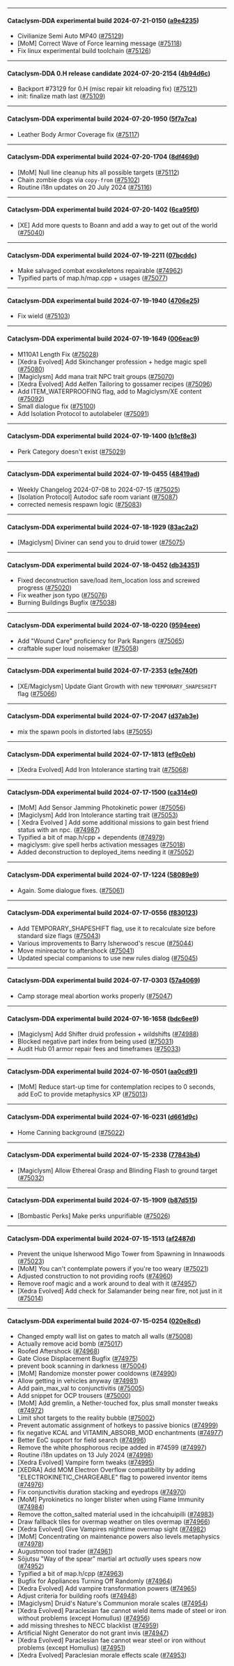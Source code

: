 
---

#### Cataclysm-DDA experimental build 2024-07-21-0150 ([a9e4235](https://github.com/CleverRaven/Cataclysm-DDA/releases/tag/cdda-experimental-2024-07-21-0150))

* Civilianize Semi Auto MP40 ([#75129](https://github.com/CleverRaven/Cataclysm-DDA/pull/75129))
* [MoM] Correct Wave of Force learning message ([#75118](https://github.com/CleverRaven/Cataclysm-DDA/pull/75118))
* Fix linux experimental build toolchain ([#75126](https://github.com/CleverRaven/Cataclysm-DDA/pull/75126))

---

#### Cataclysm-DDA 0.H release candidate 2024-07-20-2154 ([4b94d6c](https://github.com/CleverRaven/Cataclysm-DDA/releases/tag/cdda-0.H-2024-07-20-2154))

* Backport #73129 for 0.H (misc repair kit reloading fix) ([#75121](https://github.com/CleverRaven/Cataclysm-DDA/pull/75121))
* init: finalize math last ([#75109](https://github.com/CleverRaven/Cataclysm-DDA/pull/75109))

---

#### Cataclysm-DDA experimental build 2024-07-20-1950 ([5f7a7ca](https://github.com/CleverRaven/Cataclysm-DDA/releases/tag/cdda-experimental-2024-07-20-1950))

* Leather Body Armor Coverage fix ([#75117](https://github.com/CleverRaven/Cataclysm-DDA/pull/75117))

---

#### Cataclysm-DDA experimental build 2024-07-20-1704 ([8df469d](https://github.com/CleverRaven/Cataclysm-DDA/releases/tag/cdda-experimental-2024-07-20-1704))

* [MoM] Null line cleanup hits all possible targets ([#75112](https://github.com/CleverRaven/Cataclysm-DDA/pull/75112))
* Chain zombie dogs via ``copy-from`` ([#75102](https://github.com/CleverRaven/Cataclysm-DDA/pull/75102))
* Routine i18n updates on 20 July 2024 ([#75116](https://github.com/CleverRaven/Cataclysm-DDA/pull/75116))

---

#### Cataclysm-DDA experimental build 2024-07-20-1402 ([6ca95f0](https://github.com/CleverRaven/Cataclysm-DDA/releases/tag/cdda-experimental-2024-07-20-1402))

* [XE] Add more quests to Boann and add a way to get out of the world ([#75040](https://github.com/CleverRaven/Cataclysm-DDA/pull/75040))

---

#### Cataclysm-DDA experimental build 2024-07-19-2211 ([07bcddc](https://github.com/CleverRaven/Cataclysm-DDA/releases/tag/cdda-experimental-2024-07-19-2211))

* Make salvaged combat exoskeletons repairable ([#74962](https://github.com/CleverRaven/Cataclysm-DDA/pull/74962))
* Typified parts of map.h/map.cpp + usages ([#75077](https://github.com/CleverRaven/Cataclysm-DDA/pull/75077))

---

#### Cataclysm-DDA experimental build 2024-07-19-1940 ([4706e25](https://github.com/CleverRaven/Cataclysm-DDA/releases/tag/cdda-experimental-2024-07-19-1940))

* Fix wield ([#75103](https://github.com/CleverRaven/Cataclysm-DDA/pull/75103))

---

#### Cataclysm-DDA experimental build 2024-07-19-1649 ([006eac9](https://github.com/CleverRaven/Cataclysm-DDA/releases/tag/cdda-experimental-2024-07-19-1649))

* M110A1 Length Fix ([#75028](https://github.com/CleverRaven/Cataclysm-DDA/pull/75028))
* [Xedra Evolved] Add Skinchanger profession + hedge magic spell ([#75080](https://github.com/CleverRaven/Cataclysm-DDA/pull/75080))
* [Magiclysm] Add mana trait NPC trait groups ([#75070](https://github.com/CleverRaven/Cataclysm-DDA/pull/75070))
* [Xedra Evolved] Add Aelfen Tailoring to gossamer recipes ([#75096](https://github.com/CleverRaven/Cataclysm-DDA/pull/75096))
* Add ITEM_WATERPROOFING flag, add to Magiclysm/XE content ([#75092](https://github.com/CleverRaven/Cataclysm-DDA/pull/75092))
* Small dialogue fix ([#75100](https://github.com/CleverRaven/Cataclysm-DDA/pull/75100))
* Add Isolation Protocol to autolabeler ([#75091](https://github.com/CleverRaven/Cataclysm-DDA/pull/75091))

---

#### Cataclysm-DDA experimental build 2024-07-19-1400 ([b1cf8e3](https://github.com/CleverRaven/Cataclysm-DDA/releases/tag/cdda-experimental-2024-07-19-1400))

* Perk Category doesn't exist ([#75029](https://github.com/CleverRaven/Cataclysm-DDA/pull/75029))

---

#### Cataclysm-DDA experimental build 2024-07-19-0455 ([48419ad](https://github.com/CleverRaven/Cataclysm-DDA/releases/tag/cdda-experimental-2024-07-19-0455))

* Weekly Changelog 2024-07-08 to 2024-07-15 ([#75025](https://github.com/CleverRaven/Cataclysm-DDA/pull/75025))
* [Isolation Protocol] Autodoc safe room variant ([#75087](https://github.com/CleverRaven/Cataclysm-DDA/pull/75087))
* corrected nemesis respawn logic ([#75083](https://github.com/CleverRaven/Cataclysm-DDA/pull/75083))

---

#### Cataclysm-DDA experimental build 2024-07-18-1929 ([83ac2a2](https://github.com/CleverRaven/Cataclysm-DDA/releases/tag/cdda-experimental-2024-07-18-1929))

* [Magiclysm] Diviner can send you to druid tower ([#75075](https://github.com/CleverRaven/Cataclysm-DDA/pull/75075))

---

#### Cataclysm-DDA experimental build 2024-07-18-0452 ([db34351](https://github.com/CleverRaven/Cataclysm-DDA/releases/tag/cdda-experimental-2024-07-18-0452))

* Fixed deconstruction save/load item_location loss and screwed progress ([#75020](https://github.com/CleverRaven/Cataclysm-DDA/pull/75020))
* Fix weather json typo ([#75076](https://github.com/CleverRaven/Cataclysm-DDA/pull/75076))
* Burning Buildings Bugfix ([#75038](https://github.com/CleverRaven/Cataclysm-DDA/pull/75038))

---

#### Cataclysm-DDA experimental build 2024-07-18-0220 ([9594eee](https://github.com/CleverRaven/Cataclysm-DDA/releases/tag/cdda-experimental-2024-07-18-0220))

* Add "Wound Care" proficiency for Park Rangers ([#75065](https://github.com/CleverRaven/Cataclysm-DDA/pull/75065))
* craftable super loud noisemaker ([#75058](https://github.com/CleverRaven/Cataclysm-DDA/pull/75058))

---

#### Cataclysm-DDA experimental build 2024-07-17-2353 ([e9e740f](https://github.com/CleverRaven/Cataclysm-DDA/releases/tag/cdda-experimental-2024-07-17-2353))

* [XE/Magiclysm] Update Giant Growth with new `TEMPORARY_SHAPESHIFT` flag ([#75066](https://github.com/CleverRaven/Cataclysm-DDA/pull/75066))

---

#### Cataclysm-DDA experimental build 2024-07-17-2047 ([d37ab3e](https://github.com/CleverRaven/Cataclysm-DDA/releases/tag/cdda-experimental-2024-07-17-2047))

* mix the spawn pools in distorted labs ([#75055](https://github.com/CleverRaven/Cataclysm-DDA/pull/75055))

---

#### Cataclysm-DDA experimental build 2024-07-17-1813 ([ef9c0eb](https://github.com/CleverRaven/Cataclysm-DDA/releases/tag/cdda-experimental-2024-07-17-1813))

* [Xedra Evolved] Add Iron Intolerance starting trait ([#75068](https://github.com/CleverRaven/Cataclysm-DDA/pull/75068))

---

#### Cataclysm-DDA experimental build 2024-07-17-1500 ([ca314e0](https://github.com/CleverRaven/Cataclysm-DDA/releases/tag/cdda-experimental-2024-07-17-1500))

* [MoM] Add Sensor Jamming Photokinetic power ([#75056](https://github.com/CleverRaven/Cataclysm-DDA/pull/75056))
* [Magiclysm] Add Iron Intolerance starting trait ([#75053](https://github.com/CleverRaven/Cataclysm-DDA/pull/75053))
* [ Xedra Evolved ] Add some additional missions to gain best friend status with an npc. ([#74987](https://github.com/CleverRaven/Cataclysm-DDA/pull/74987))
* Typified a bit of map.h/cpp + dependents ([#74979](https://github.com/CleverRaven/Cataclysm-DDA/pull/74979))
* magiclysm: give spell herbs activation messages ([#75018](https://github.com/CleverRaven/Cataclysm-DDA/pull/75018))
* Added deconstruction to deployed_items needing it ([#75052](https://github.com/CleverRaven/Cataclysm-DDA/pull/75052))

---

#### Cataclysm-DDA experimental build 2024-07-17-1224 ([58089e9](https://github.com/CleverRaven/Cataclysm-DDA/releases/tag/cdda-experimental-2024-07-17-1224))

* Again. Some dialogue fixes. ([#75061](https://github.com/CleverRaven/Cataclysm-DDA/pull/75061))

---

#### Cataclysm-DDA experimental build 2024-07-17-0556 ([f830123](https://github.com/CleverRaven/Cataclysm-DDA/releases/tag/cdda-experimental-2024-07-17-0556))

* Add TEMPORARY_SHAPESHIFT flag, use it to recalculate size before standard size flags ([#75043](https://github.com/CleverRaven/Cataclysm-DDA/pull/75043))
* Various improvements to Barry Isherwood's rescue ([#75044](https://github.com/CleverRaven/Cataclysm-DDA/pull/75044))
* Move minireactor to aftershock ([#75041](https://github.com/CleverRaven/Cataclysm-DDA/pull/75041))
* Updated special companions to use new rules dialog ([#75045](https://github.com/CleverRaven/Cataclysm-DDA/pull/75045))

---

#### Cataclysm-DDA experimental build 2024-07-17-0303 ([57a4069](https://github.com/CleverRaven/Cataclysm-DDA/releases/tag/cdda-experimental-2024-07-17-0303))

* Camp storage meal abortion works properly ([#75047](https://github.com/CleverRaven/Cataclysm-DDA/pull/75047))

---

#### Cataclysm-DDA experimental build 2024-07-16-1658 ([bdc6ee9](https://github.com/CleverRaven/Cataclysm-DDA/releases/tag/cdda-experimental-2024-07-16-1658))

* [Magiclysm] Add Shifter druid profession + wildshifts ([#74988](https://github.com/CleverRaven/Cataclysm-DDA/pull/74988))
* Blocked negative part index from being used ([#75031](https://github.com/CleverRaven/Cataclysm-DDA/pull/75031))
* Audit Hub 01 armor repair fees and timeframes ([#75033](https://github.com/CleverRaven/Cataclysm-DDA/pull/75033))

---

#### Cataclysm-DDA experimental build 2024-07-16-0501 ([aa0cd91](https://github.com/CleverRaven/Cataclysm-DDA/releases/tag/cdda-experimental-2024-07-16-0501))

* [MoM] Reduce start-up time for contemplation recipes to 0 seconds, add EoC to provide metaphysics XP ([#75013](https://github.com/CleverRaven/Cataclysm-DDA/pull/75013))

---

#### Cataclysm-DDA experimental build 2024-07-16-0231 ([d661d9c](https://github.com/CleverRaven/Cataclysm-DDA/releases/tag/cdda-experimental-2024-07-16-0231))

* Home Canning background ([#75022](https://github.com/CleverRaven/Cataclysm-DDA/pull/75022))

---

#### Cataclysm-DDA experimental build 2024-07-15-2338 ([77843b4](https://github.com/CleverRaven/Cataclysm-DDA/releases/tag/cdda-experimental-2024-07-15-2338))

* [Magiclysm] Allow Ethereal Grasp and Blinding Flash to ground target ([#75032](https://github.com/CleverRaven/Cataclysm-DDA/pull/75032))

---

#### Cataclysm-DDA experimental build 2024-07-15-1909 ([b87d515](https://github.com/CleverRaven/Cataclysm-DDA/releases/tag/cdda-experimental-2024-07-15-1909))

* [Bombastic Perks] Make perks unpurifiable ([#75026](https://github.com/CleverRaven/Cataclysm-DDA/pull/75026))

---

#### Cataclysm-DDA experimental build 2024-07-15-1513 ([af2487d](https://github.com/CleverRaven/Cataclysm-DDA/releases/tag/cdda-experimental-2024-07-15-1513))

* Prevent the unique Isherwood Migo Tower from Spawning in Innawoods ([#75023](https://github.com/CleverRaven/Cataclysm-DDA/pull/75023))
* [MoM] You can't contemplate powers if you're too weary ([#75021](https://github.com/CleverRaven/Cataclysm-DDA/pull/75021))
* Adjusted construction to not providing roofs ([#74960](https://github.com/CleverRaven/Cataclysm-DDA/pull/74960))
* Remove roof magic and a work around to deal with it ([#74957](https://github.com/CleverRaven/Cataclysm-DDA/pull/74957))
* [Xedra Evolved] Add check for Salamander being near fire, not just in it ([#75014](https://github.com/CleverRaven/Cataclysm-DDA/pull/75014))

---

#### Cataclysm-DDA experimental build 2024-07-15-0254 ([020e8cd](https://github.com/CleverRaven/Cataclysm-DDA/releases/tag/cdda-experimental-2024-07-15-0254))

* Changed empty wall list on gates to match all walls ([#75008](https://github.com/CleverRaven/Cataclysm-DDA/pull/75008))
* Actually remove acid bomb ([#75017](https://github.com/CleverRaven/Cataclysm-DDA/pull/75017))
* Roofed Aftershock ([#74968](https://github.com/CleverRaven/Cataclysm-DDA/pull/74968))
* Gate Close Displacement Bugfix ([#74975](https://github.com/CleverRaven/Cataclysm-DDA/pull/74975))
* prevent book scanning in darkness ([#75004](https://github.com/CleverRaven/Cataclysm-DDA/pull/75004))
* [MoM] Randomize monster power cooldowns ([#74990](https://github.com/CleverRaven/Cataclysm-DDA/pull/74990))
* Allow getting in vehicles anyway ([#74981](https://github.com/CleverRaven/Cataclysm-DDA/pull/74981))
* Add pain_max_val to conjunctivitis ([#75005](https://github.com/CleverRaven/Cataclysm-DDA/pull/75005))
* Add snippet for OCP trousers ([#75000](https://github.com/CleverRaven/Cataclysm-DDA/pull/75000))
* [MoM] Add gremlin, a Nether-touched fox, plus small monster tweaks ([#74972](https://github.com/CleverRaven/Cataclysm-DDA/pull/74972))
* Limit shot targets to the reality bubble ([#75002](https://github.com/CleverRaven/Cataclysm-DDA/pull/75002))
* Prevent automatic assignment of hotkeys to passive bionics ([#74999](https://github.com/CleverRaven/Cataclysm-DDA/pull/74999))
* fix negative KCAL and VITAMIN_ABSORB_MOD enchantments ([#74977](https://github.com/CleverRaven/Cataclysm-DDA/pull/74977))
* Better EoC support for field search ([#74996](https://github.com/CleverRaven/Cataclysm-DDA/pull/74996))
* Remove the white phosphorous recipe added in #74599 ([#74997](https://github.com/CleverRaven/Cataclysm-DDA/pull/74997))
* Routine i18n updates on 13 July 2024 ([#74998](https://github.com/CleverRaven/Cataclysm-DDA/pull/74998))
* [Xedra Evolved] Vampire form tweaks ([#74995](https://github.com/CleverRaven/Cataclysm-DDA/pull/74995))
* [XEDRA] Add MOM Electron Overflow compatibility by adding "ELECTROKINETIC_CHARGEABLE" flag to powered inventor items ([#74976](https://github.com/CleverRaven/Cataclysm-DDA/pull/74976))
* Fix conjunctivitis duration stacking and eyedrops ([#74970](https://github.com/CleverRaven/Cataclysm-DDA/pull/74970))
* [MoM] Pyrokinetics no longer blister when using Flame Immunity ([#74984](https://github.com/CleverRaven/Cataclysm-DDA/pull/74984))
* Remove the cotton_salted material used in the ichcahuipilli ([#74983](https://github.com/CleverRaven/Cataclysm-DDA/pull/74983))
* Draw fallback tiles for overmap weather on tiles overmap ([#74966](https://github.com/CleverRaven/Cataclysm-DDA/pull/74966))
* [Xedra Evolved] Give Vampires nighttime overmap sight ([#74982](https://github.com/CleverRaven/Cataclysm-DDA/pull/74982))
* [MoM] Concentrating on maintenance powers also levels metaphysics ([#74978](https://github.com/CleverRaven/Cataclysm-DDA/pull/74978))
* Augustmoon tool trader ([#74961](https://github.com/CleverRaven/Cataclysm-DDA/pull/74961))
* Sōjutsu "Way of the spear" martial art *actually* uses spears now ([#74952](https://github.com/CleverRaven/Cataclysm-DDA/pull/74952))
* Typified a bit of map.h/cpp ([#74963](https://github.com/CleverRaven/Cataclysm-DDA/pull/74963))
* Bugfix for Appliances Turning Off Randomly ([#74964](https://github.com/CleverRaven/Cataclysm-DDA/pull/74964))
* [Xedra Evolved] Add vampire transformation powers ([#74965](https://github.com/CleverRaven/Cataclysm-DDA/pull/74965))
* Adjust criteria for building roofs ([#74948](https://github.com/CleverRaven/Cataclysm-DDA/pull/74948))
* [Magiclysm] Druid's Nature's Communion morale scales ([#74954](https://github.com/CleverRaven/Cataclysm-DDA/pull/74954))
* [Xedra Evolved] Paraclesian fae cannot wield items made of steel or iron without problems (except Homullus) ([#74956](https://github.com/CleverRaven/Cataclysm-DDA/pull/74956))
* add missing threshes to NECC blacklist ([#74959](https://github.com/CleverRaven/Cataclysm-DDA/pull/74959))
* Artificial Night Generator do not grant invis ([#74947](https://github.com/CleverRaven/Cataclysm-DDA/pull/74947))
* [Xedra Evolved] Paraclesian fae cannot wear steel or iron without problems (except Homullus) ([#74951](https://github.com/CleverRaven/Cataclysm-DDA/pull/74951))
* [Xedra Evolved] Paraclesian morale effects scale ([#74953](https://github.com/CleverRaven/Cataclysm-DDA/pull/74953))

